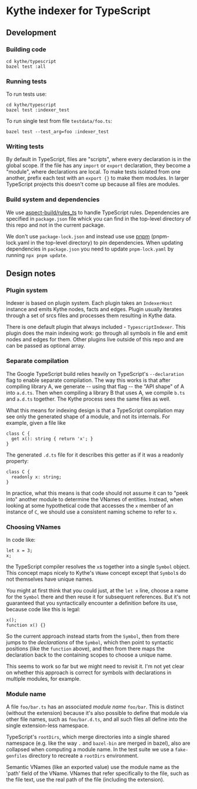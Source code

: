 # Kythe indexer for TypeScript

## Development

### Building code

```shell
cd kythe/typescript
bazel test :all
```


### Running tests

To run tests use:

```shell
cd kythe/typescript
bazel test :indexer_test
```

To run single test from file `testdata/foo.ts`:

```shell
bazel test --test_arg=foo :indexer_test
```

### Writing tests

By default in TypeScript, files are "scripts", where every declaration is in the
global scope. If the file has any `import` or `export` declaration, they become
a "module", where declarations are local. To make tests isolated from one
another, prefix each test with an `export {}` to make them modules. In larger
TypeScript projects this doesn't come up because all files are modules.

### Build system and dependencies

We use [aspect-build/rules_ts](https://github.com/aspect-build/rules_ts) to handle
TypeScript rules. Dependencies are specified in `package.json` file whick you can find
in the top-level directory of this repo and not in the current package.

We don't use `package-lock.json` and instead use use [pnpm](https://pnpm.io/motivation)
(pnpm-lock.yaml in the top-level directory) to pin dependencies. When updating
dependencies in `package.json` you need to update `pnpm-lock.yaml` by
running `npx pnpm update`.

## Design notes

### Plugin system

Indexer is based on plugin system. Each plugin takes an `IndexerHost` instance
and emits Kythe nodes, facts and edges. Plugin usually iterates through a set of
srcs files and processes them resulting in Kythe data.

There is one default plugin that always included - `TypescriptIndexer`. This
plugin does the main indexing work: go through all symbols in file and emit
nodes and edges for them. Other plugins live outside of this repo and are can
be passed as optional array.

### Separate compilation

The Google TypeScript build relies heavily on TypeScript's `--declaration` flag
to enable separate compilation. The way this works is that after compiling
library A, we generate -- using that flag -- the "API shape" of A into `a.d.ts`.
Then when compiling a library B that uses A, we compile `b.ts` and `a.d.ts`
together.  The Kythe process sees the same files as well.

What this means for indexing design is that a TypeScript compilation may see
only the generated shape of a module, and not its internals.  For example,
given a file like

```
class C {
  get x(): string { return 'x'; }
}
```

The generated `.d.ts` file for it describes this getter as if it was a readonly
property:

```
class C {
  readonly x: string;
}
```

In practice, what this means is that code should not assume it can to "peek into"
another module to determine the VNames of entities. Instead, when looking at
some hypothetical code that accesses the `x` member of an instance of `C`, we
should use a consistent naming scheme to refer to `x`.

### Choosing VNames

In code like:

```
let x = 3;
x;
```

the TypeScript compiler resolves the `x`s together into a single `Symbol`
object. This concept maps nicely to Kythe's `VName` concept except that
`Symbol`s do not themselves have unique names.

You might at first think that you could just, at the `let x` line, choose a name
for the `Symbol` there and then reuse it for subsequent references. But it's not
guaranteed that you syntactically encounter a definition before its use, because
code like this is legal:

```
x();
function x() {}
```

So the current approach instead starts from the `Symbol`, then from there jumps
to the *declarations* of the `Symbol`, which then point to syntactic positions
(like the `function` above), and then from there maps the declaration back to
the containing scopes to choose a unique name.

This seems to work so far but we might need to revisit it. I'm not yet clear on
whether this approach is correct for symbols with declarations in multiple
modules, for example.

### Module name

A file `foo/bar.ts` has an associated *module name* `foo/bar`. This is distinct
(without the extension) because it's also possible to define that module via
other file names, such as `foo/bar.d.ts`, and all such files all define into the
single extension-less namespace.

TypeScript's `rootDirs`, which merge directories into a single shared namespace
(e.g. like the way `.` and `bazel-bin` are merged in bazel), also are collapsed
when computing a module name. In the test suite we use a `fake-genfiles`
directory to recreate a `rootDirs` environment.

Semantic VNames (like an exported value) use the module name as the 'path' field
of the VName. VNames that refer specifically to the file, such as the file text,
use the real path of the file (including the extension).
